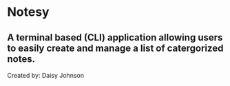 # Notesy
## A terminal based (CLI) application allowing users to easily create and manage a list of catergorized notes.
Created by: Daisy Johnson